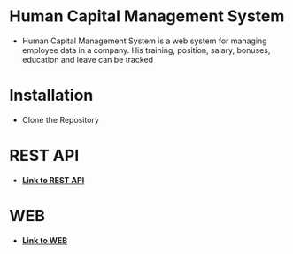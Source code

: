 # Human Capital Management System

- Human Capital Management System is a web system for managing employee data in a company. His training, position, salary, bonuses, education and leave can be tracked

# Installation

- Clone the Repository

# REST API

- **[Link to REST API](https://github.com/GeorgiZlatev/Immedis_internship_2023_hcm_Georgi_Zlatev/tree/main/Backend)**

# WEB

- **[Link to WEB](https://github.com/GeorgiZlatev/Immedis_internship_2023_hcm_Georgi_Zlatev/tree/main/Frontend)**
